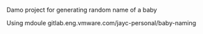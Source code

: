 Damo project for generating random name of a baby

Using mdoule gitlab.eng.vmware.com/jayc-personal/baby-naming
